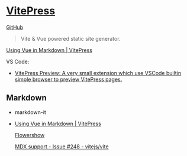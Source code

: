 # [VitePress](https://vitepress.dev/)
[GitHub](https://github.com/vuejs/vitepress)

> Vite & Vue powered static site generator.

[Using Vue in Markdown | VitePress](https://vitepress.dev/guide/using-vue)

VS Code:
- [VitePress Preview: A very small extension which use VSCode builtin simple browser to preview VitePress pages.](https://github.com/0x-jerry/vscode-vitepress)

## Markdown
- markdown-it
- [Using Vue in Markdown | VitePress](https://vitepress.dev/guide/using-vue)

  [Flowershow](https://flowershow.app/notes/vitepress)

  [MDX support - Issue #248 - vitejs/vite](https://github.com/vitejs/vite/issues/248)
